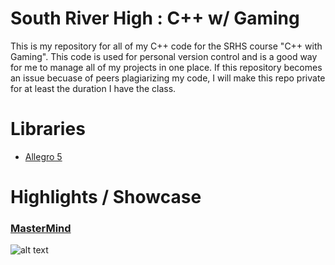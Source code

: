 # South River High : C++ w/ Gaming
This is my repository for all of my C++ code for the SRHS course "C++ with Gaming". This code is used for personal version 
control and is a good way for me to manage all of my projects in one place. If this repository becomes an issue becuase of 
peers plagiarizing my code, I will make this repo private for at least the duration I have the class.

# Libraries
* [Allegro 5](https://www.allegro.cc/manual/5/)

# Highlights / Showcase
### [MasterMind](https://github.com/tsteinholz/CPP-SRHS/tree/master/Projects/MasterMind-Graphical)
![alt text](https://raw.githubusercontent.com/tsteinholz/CPP-SRHS/master/Projects/MasterMind-Graphical/showcase/mastermind-v1.jpg "MasterMind")
